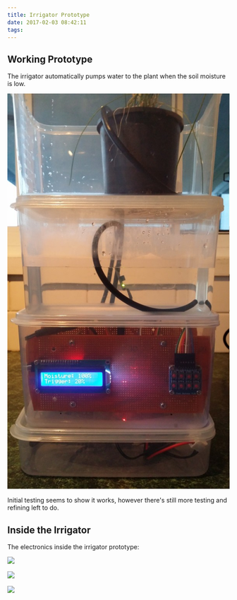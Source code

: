 ```yaml
---
title: Irrigator Prototype
date: 2017-02-03 08:42:11
tags:
---
```


## Working Prototype

The irrigator automatically pumps water to the plant when the soil moisture is low.

![Irrigator Prototype Assembled](images/irrigator1-1024x1024.jpg)

Initial testing seems to show it works, however there's still more testing and refining left to do.

## Inside the Irrigator

The electronics inside the irrigator prototype:

![](images/DSC04898.jpg)

![](images/DSC04911.jpg)

![](images/DSC04916.jpg)